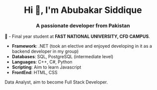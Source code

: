 <h1 align="center">Hi 👋, I'm Abubakar Siddique</h1>
<h3 align="center">A passionate developer from Pakistan</h3>

💬 - Final year student at **FAST NATIONAL UNIVERSITY, CFD CAMPUS**.

 - **Framework**: .NET (took an elective and enjoyed developing in it as a backend developer in my group)
 - **Databases**: SQL, PostgreSQL (intermediate level)
 - **Languages**: C++, C#, Python
 - **Scripting**: Aim to learn Javascript
 - **FrontEnd**: HTML, CSS

Data Analyst, aim to become Full Stack Developer.
